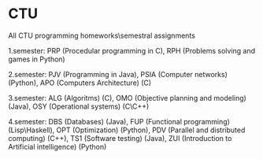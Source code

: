 # CTU
All CTU programming homeworks\semestral assignments

1.semester: PRP (Procedular programming in C), RPH (Problems solving and games in Python)

2.semester: PJV (Programming in Java), PSIA (Computer networks) (Python), APO (Computers Architecture) (C)

3.semester: ALG (Algoritms) (C), OMO (Objective planning and modeling) (Java), OSY (Operational systems) (C\C++)

4.semester: DBS (Databases) (Java), FUP (Functional programming) (Lisp\Haskell), OPT (Optimization) (Python), PDV (Parallel and distributed computing) (C++), TS1 (Software testing) (Java), ZUI (Introduction to Artificial intelligence) (Python)

